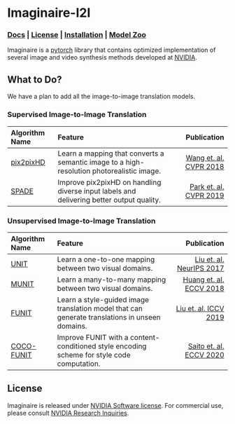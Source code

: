 # Imaginaire-I2I
### [Docs](http://deepimagination.cc/) | [License](LICENSE.md) | [Installation](INSTALL.md) | [Model Zoo](MODELZOO.md)

Imaginaire is a [pytorch](https://pytorch.org/) library that contains
optimized implementation of several image and video synthesis methods developed at [NVIDIA](https://www.nvidia.com/en-us/).

## What to Do?
We have a plan to add all the image-to-image translation models.

### Supervised Image-to-Image Translation

|Algorithm Name                               | Feature                                                                                                         | Publication                                                   |
|:--------------------------------------------|:----------------------------------------------------------------------------------------------------------------|--------------------------------------------------------------:|
|[pix2pixHD](projects/pix2pixhd/README.md)     | Learn a mapping that converts a semantic image to a high-resolution photorealistic image.                       |    [Wang et. al. CVPR 2018](https://arxiv.org/abs/1711.11585) |
|[SPADE](projects/spade/README.md)             | Improve pix2pixHD on handling diverse input labels and delivering better output quality.                        |    [Park et. al. CVPR 2019](https://arxiv.org/abs/1903.07291) |


### Unsupervised Image-to-Image Translation


|Algorithm Name                               | Feature                                                                                                         | Publication                                                   |
|:--------------------------------------------|:----------------------------------------------------------------------------------------------------------------|--------------------------------------------------------------:|
|[UNIT](projects/unit/README.md)               | Learn a one-to-one mapping between two visual domains.                                                          |    [Liu et. al. NeurIPS 2017](https://arxiv.org/abs/1703.00848) |
|[MUNIT](projects/munit/README.md)             | Learn a many-to-many mapping between two visual domains.                                                        |    [Huang et. al. ECCV 2018](https://arxiv.org/abs/1804.04732) |
|[FUNIT](projects/funit/README.md)             | Learn a style-guided image translation model that can generate translations in unseen domains.                  |    [Liu et. al. ICCV 2019](https://arxiv.org/abs/1905.01723) |
|[COCO-FUNIT](projects/coco_funit/README.md)   | Improve FUNIT with a content-conditioned style encoding scheme for style code computation.                      |    [Saito et. al. ECCV 2020](https://arxiv.org/abs/2007.07431) |

## License

Imaginaire is released under [NVIDIA Software license](LICENSE.md).
For commercial use, please consult [NVIDIA Research Inquiries](https://www.nvidia.com/en-us/research/inquiries/).

